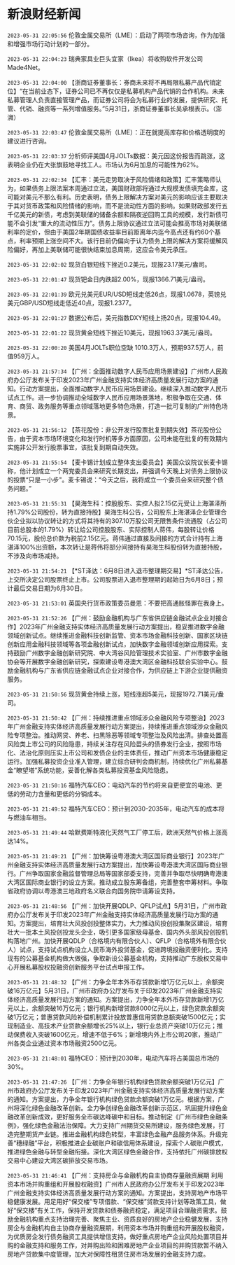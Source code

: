 # 新浪财经新闻
`2023-05-31 22:05:56` 伦敦金属交易所（LME）：启动了两项市场咨询，作为加强和增强市场行动计划的一部分。

`2023-05-31 22:04:23` 瑞典家具业巨头宜家（Ikea）将收购软件开发公司Made4Net。

`2023-05-31 22:04:00` 【浙商证券董事长：券商未来将不再局限私募产品代销定位】“在当前业态下，证券公司已不再仅仅是私募机构产品代销的合作机构。未来私募管理人负责直接管理产品，而证券公司将会为私募行业的发展，提供研究、托管、代销、融资等一系列增值服务。”5月31日，浙商证券董事长吴承根表示。（澎湃）

`2023-05-31 22:03:47` 伦敦金属交易所（LME）：正在就提高库存和价格透明度的建议进行咨询。

`2023-05-31 22:03:37` 分析师评美国4月JOLTs数据：美元因这份报告而跳涨，这表明企业仍在大张旗鼓地寻找工人。市场认为6月加息的可能性为62%。

`2023-05-31 22:02:34` 【汇丰：美元走势取决于风险情绪和政策】汇丰策略师认为，如果债务上限法案本周通过立法，美国财政部将通过大规模发债填充金库，这可能对美元不那么有利。历史表明，债务上限解决方案对美元的影响应该主要取决于其对货币政策和风险情绪的影响，而不是流动性方面的影响。如果财政部发行五千亿美元的新债，考虑到美联储的储备余额和隔夜逆回购工具的规模，发行新债可能不会引发“重大的流动性压力”。债务上限协议通过立法可能会推高市场对美联储利率的定价，但由于美国2年期国债收益率目前距离年内迄今高点还有约60个基点，利率预期上涨空间不大。该行目前仍偏向于认为债务上限的解决方案将缓解风险偏好，再加上美联储可能很快结束加息周期，这应会令美元承压。

`2023-05-31 22:02:02` 现货白银短线下挫近0.2美元，现报23.17美元/盎司。

`2023-05-31 22:01:47` 现货钯金日内跌超2.00%，现报1366.71美元/盎司。

`2023-05-31 22:01:39` 欧元兑美元EUR/USD短线走低26点，现报1.0678，英镑兑美元GBP/USD短线走低近40点，现报1.2377。

`2023-05-31 22:01:27` 数据公布后，美元指数DXY短线上扬20点，现报104.49。

`2023-05-31 22:01:22` 现货黄金短线下挫近10美元，现报1963.37美元/盎司。

`2023-05-31 22:00:20` 美国4月JOLTs职位空缺 1010.3万人，预期937.5万人，前值959万人。

`2023-05-31 21:57:34` 【广州：全面推动数字人民币应用场景建设】广州市人民政府办公厅发布关于印发2023年广州金融支持实体经济高质量发展行动方案的通知。行动方案提出，全面推动数字人民币应用场景建设。继续深入推动数字人民币试点工作。进一步协调推动全域数字人民币应用场景落地，积极争取在交通、体育、商贸、政务服务等重点领域落地更多特色场景，打造一批可复制的广州特色场景。

`2023-05-31 21:56:12` 【茶花股份：非公开发行股票批复到期失效】茶花股份公告，由于资本市场环境变化和发行时机等多方面原因，公司未能在批复的有效期内实施非公开发行股票事宜，该批复到期自动失效。

`2023-05-31 21:55:54` 【麦卡锡计划成立整体支出委员会】美国众议院议长麦卡锡称，他计划成立一个两党委员会来研究长期支出，并强调今天晚上对债务上限协议的投票“只是一小步"。麦卡锡说：“今天之后，我将成立一个委员会来研究整个债务问题。”

`2023-05-31 21:55:31` 【昊海生科：控股股东、实控人拟2.15亿元受让上海湛泽所持1.79%公司股份，转为直接持股】昊海生科公告，公司股东上海湛泽企业管理合伙企业拟以协议转让的方式将其持有的307.10万股公司无限售条件流通股（占公司目前总股本的1.79%）转让给公司控股股东、实际控制人蒋伟，每股转让价格70.15元，股份总价款为税前2.15亿元。蒋伟通过直接及间接的方式合计持有上海湛泽100%出资额，本次转让是蒋伟将部分间接持有昊海生科股份转为直接持股，不涉及向市场减持。

`2023-05-31 21:54:21` 【*ST泽达：6月8日进入退市整理期交易】*ST泽达公告，上交所决定公司股票终止上市。公司股票进入退市整理期的起始日为6月8日；预计最后交易日期为6月30日。

`2023-05-31 21:53:01` 英国央行货币政策委员曼恩：不要把高通胀怪罪在我身上。

`2023-05-31 21:52:26` 【广州：鼓励金融机构与广东省供应链金融试点企业对接合作】2023年广州金融支持实体经济高质量发展行动方案提出，稳妥推进数字金融领域创新试点。继续推进金融科技创新监管、资本市场金融科技创新、国家区块链创新应用金融科技领域等各项金融创新试点，加快数字金融领域创新应用探索。支持鼓励广州数字金融创新研究院、中大湾谷风险管理技术实验室、广州市数字金融协会等开展数字金融创新研究，探索建设粤港澳大湾区金融科技联合实验中心。鼓励金融机构与广东省供应链金融试点企业对接合作，为供应链上下游企业提供融资服务。

`2023-05-31 21:50:56` 现货黄金持续上涨，短线涨超5美元，现报1972.71美元/盎司。

`2023-05-31 21:50:42` 【广州：持续推进重点领域涉众金融风险专项整治】2023年广州金融支持实体经济高质量发展行动方案提出，持续推进重点领域涉众金融风险专项整治。推动网贷、养老、扫黑除恶等领域专项整治及风险出清。排查处置高风险类上市公司的风险隐患，持续关注存在风险苗头的债券发行企业，按照市场化、法治化原则压实上市公司和发债企业的主体责任，推动广州资本市场健康稳定运行。加强私募投资企业准入管理，建立综合研判会商机制，持续优化广州私募基金“瞭望塔”系统功能，妥善化解各类私募投资基金风险隐患。

`2023-05-31 21:50:16` 福特汽车CEO：电动汽车的节约将来自更便宜的电池、更低的劳动力含量和更低的分销成本。

`2023-05-31 21:49:52` 福特汽车CEO：预计到2030-2035年，电动汽车的成本将与燃油车相当。

`2023-05-31 21:49:44` 哈默费斯特液化天然气工厂停工后，欧洲天然气价格上涨高达14%。

`2023-05-31 21:49:21` 【广州：加快筹设粤港澳大湾区国际商业银行】2023年广州金融支持实体经济高质量发展行动方案提出，加快筹设粤港澳大湾区国际商业银行。广州争取国家金融监督管理总局等国家部委支持，完善并争取尽快明确粤港澳大湾区国际商业银行的设立方案。推动成立股东筹备组，完善整套申筹材料。争取省政府协调以粤港澳三地政府名义联合向国务院申请筹设支持。

`2023-05-31 21:48:56` 【广州：加快开展QDLP、QFLP试点】5月31日，广州市政府办公厅发布关于印发2023年广州金融支持实体经济高质量发展行动方案的通知。方案提出，培育壮大风投创投整体实力。大力推动风投创投集聚区建设，培育壮大一批本土风投创投龙头企业，吸引更多国家级母基金、国内外头部风投创投机构落地广州。加快开展QDLP（合格境内有限合伙人）、QFLP（合格境外有限合伙人）试点，支持试点机构设立人民币海外投贷基金，促进跨境投融资便利化。支持现有的公募基金机构做大做强，争取新设公募基金机构，支持推动广东股权交易中心开展私募股权投融资创新服务平台试点申报工作。

`2023-05-31 21:48:32` 【广州：力争全年本外币存贷款新增1万亿元以上，余额突破16万亿元】5月31日，广州市政府办公厅发布关于印发2023年广州金融支持实体经济高质量发展行动方案的通知。方案提出，力争全年本外币存贷款新增1万亿元以上，余额突破16万亿元；银行机构新增贷款8000亿元以上，绿色贷款余额突破1万亿元；普惠贷款风险补偿机制累计投放普惠信用贷款总额突破1500亿元；实现制造业、高技术产业贷款余额增长25%以上，银行业总资产突破10万亿元；推动保费收入突破1600亿元，增速不低于6%；新增境内外上市公司20家，推动广州各类企业通过资本市场融资2500亿元。

`2023-05-31 21:48:01` 福特CEO：预计到2030年，电动汽车将占美国总市场的30%。

`2023-05-31 21:47:26`   【广州：力争全年银行机构绿色贷款余额突破1万亿元】广州市政府办公厅发布关于印发2023年广州金融支持实体经济高质量发展行动方案的通知。方案提出，力争全年银行机构绿色贷款余额突破1万亿元。根据方案，广州将深化绿色金融改革创新。全力争创绿色金融改革创新示范区，巩固提升绿色金融改革创新成效，更好服务全市碳达峰碳中和目标。推动制定《广州市绿色金融条例》，强化绿色金融法治保障。大力支持广州期货交易所建设，服务绿色发展，打造完整期货产业链。推进金融机构绿色转型，丰富绿色金融产品服务体系。升级完善“穗绿融”平台，积极推进企业碳账户和碳信用体系建设，探索个人碳账户模式，推进绿色金融与转型金融衔接。深化大湾区绿色金融合作，支持依托广州碳排放权交易中心建设大湾区碳排放交易市场。

`2023-05-31 21:46:41` 【广州：支持房企与金融机构自主协商存量融资展期 利用资本市场并购重组和开展股权融资】广州市人民政府办公厅发布关于印发2023年广州金融支持实体经济高质量发展行动方案的通知。方案提出，支持房地产市场平稳健康发展。用足用好“保交楼”专项借款、“保交楼”贷款支持计划等政策工具，做好“保交楼”有关工作，保持开发贷款和债券融资稳定，满足项目合理融资需求。鼓励金融机构重点支持治理完善、聚焦主业、资质良好的房地产企业稳健发展，支持房企与金融机构自主协商存量融资展期，利用资本市场并购重组和开展股权融资，为优质房企发行债务融资工具提供增信支持。做好重点房地产企业风险处置项目并购的金融支持和服务工作，对并购出险和困难房地产企业项目的并购贷款暂不纳入房地产贷款集中度管理，加大对保障性租赁住房市场发展的金融支持力度。

